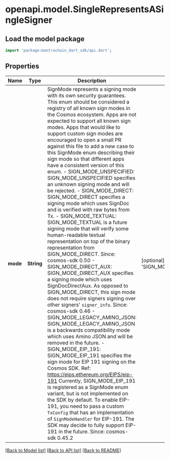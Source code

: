 # openapi.model.SingleRepresentsASingleSigner

## Load the model package
```dart
import 'package:mantrachain_dart_sdk/api.dart';
```

## Properties
Name | Type | Description | Notes
------------ | ------------- | ------------- | -------------
**mode** | **String** | SignMode represents a signing mode with its own security guarantees.  This enum should be considered a registry of all known sign modes in the Cosmos ecosystem. Apps are not expected to support all known sign modes. Apps that would like to support custom  sign modes are encouraged to open a small PR against this file to add a new case to this SignMode enum describing their sign mode so that different apps have a consistent version of this enum.   - SIGN_MODE_UNSPECIFIED: SIGN_MODE_UNSPECIFIED specifies an unknown signing mode and will be rejected.  - SIGN_MODE_DIRECT: SIGN_MODE_DIRECT specifies a signing mode which uses SignDoc and is verified with raw bytes from Tx.  - SIGN_MODE_TEXTUAL: SIGN_MODE_TEXTUAL is a future signing mode that will verify some human-readable textual representation on top of the binary representation from SIGN_MODE_DIRECT.  Since: cosmos-sdk 0.50  - SIGN_MODE_DIRECT_AUX: SIGN_MODE_DIRECT_AUX specifies a signing mode which uses SignDocDirectAux. As opposed to SIGN_MODE_DIRECT, this sign mode does not require signers signing over other signers' `signer_info`.  Since: cosmos-sdk 0.46  - SIGN_MODE_LEGACY_AMINO_JSON: SIGN_MODE_LEGACY_AMINO_JSON is a backwards compatibility mode which uses Amino JSON and will be removed in the future.  - SIGN_MODE_EIP_191: SIGN_MODE_EIP_191 specifies the sign mode for EIP 191 signing on the Cosmos SDK. Ref: https://eips.ethereum.org/EIPS/eip-191  Currently, SIGN_MODE_EIP_191 is registered as a SignMode enum variant, but is not implemented on the SDK by default. To enable EIP-191, you need to pass a custom `TxConfig` that has an implementation of `SignModeHandler` for EIP-191. The SDK may decide to fully support EIP-191 in the future.  Since: cosmos-sdk 0.45.2 | [optional] [default to 'SIGN_MODE_UNSPECIFIED']

[[Back to Model list]](../README.md#documentation-for-models) [[Back to API list]](../README.md#documentation-for-api-endpoints) [[Back to README]](../README.md)


